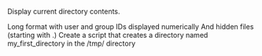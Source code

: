 Display current directory contents.

Long format
with user and group IDs displayed numerically
And hidden files (starting with .)
Create a script that creates a directory named my_first_directory in the /tmp/ directory
